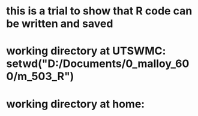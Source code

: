 # this is a trial to show that R code can be written and saved
# working directory at UTSWMC: setwd("D:/Documents/0_malloy_600/m_503_R")
# working directory at home:
